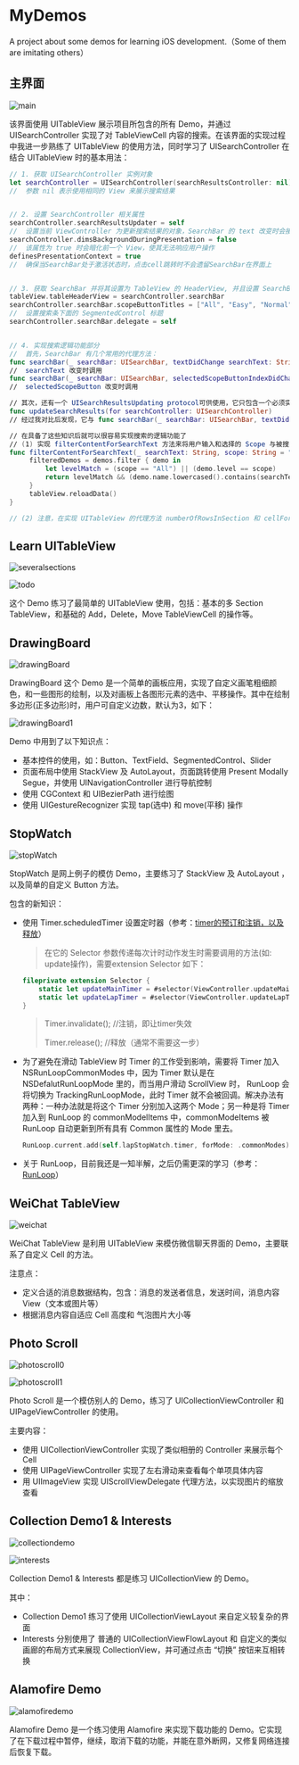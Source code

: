 # MyDemos
A project about some demos for learning iOS development.（Some of them are imitating others）



## 主界面

![main](/Users/stone/Desktop/MyDemos/PicturesForREADME/main.png)

该界面使用 UITableView 展示项目所包含的所有 Demo，并通过 UISearchController 实现了对 TableViewCell 内容的搜索。在该界面的实现过程中我进一步熟练了 UITableView 的使用方法，同时学习了 UISearchController 在结合 UITableView 时的基本用法：

```swift
// 1. 获取 UISearchController 实例对象 
let searchController = UISearchController(searchResultsController: nil) 
// 	参数 nil 表示使用相同的 View 来展示搜索结果


// 2. 设置 SearchController 相关属性
searchController.searchResultsUpdater = self 
// 	设置当前 ViewController 为更新搜索结果的对象，SearchBar 的 text 改变时会接到通知，作用类似 		searchBar(searchBar: UISearchBar, textDidChange searchText: String) 这一代理方法
searchController.dimsBackgroundDuringPresentation = false
//	该属性为 true 时会暗化前一个 View，使其无法响应用户操作
definesPresentationContext = true 
// 	确保当SearchBar处于激活状态时，点击cell跳转时不会遗留SearchBar在界面上


// 3. 获取 SearchBar 并将其设置为 TableView 的 HeaderView, 并且设置 SearchBar 的样式和 delagate
tableView.tableHeaderView = searchController.searchBar
searchController.searchBar.scopeButtonTitles = ["All", "Easy", "Normal", "Hard"]
// 	设置搜索条下面的 SegmentedControl 标题
searchController.searchBar.delegate = self


// 4. 实现搜索逻辑功能部分
//	首先，SearchBar 有几个常用的代理方法：
func searchBar(_ searchBar: UISearchBar, textDidChange searchText: String)
// 	searchText 改变时调用
func searchBar(_ searchBar: UISearchBar, selectedScopeButtonIndexDidChange selectedScope: Int)
//	selectedScopeButton 改变时调用

// 其次，还有一个 UISearchResultsUpdating protocol可供使用，它只包含一个必须实现的方法，用来响应 searchBar 状态的改变
func updateSearchResults(for searchController: UISearchController) 
// 经过我对比后发现，它与 func searchBar(_ searchBar: UISearchBar, textDidChange searchText: String) 唯一的区别是：searchBar 在未激活状态与激活状态之间切换时会单独调用 updateSearchResults()，即点击搜索栏进入搜索状态和点击 Cancel 退出搜索状态这两个时刻。除此外，当 searchText 改变时，两者都会被调用

// 在具备了这些知识后就可以很容易实现搜索的逻辑功能了
// (1) 实现 filterContentForSearchText 方法来将用户输入和选择的 Scope 与被搜索对象进行匹配，过滤掉不  	满足条件的。这里们将“难度”不匹配或者名字中不包含用户输入串的内容过滤掉，并在 searchBar 和 scope 改变 	时调用它来更新搜索结果
func filterContentForSearchText(_ searchText: String, scope: String = "All") {
     filteredDemos = demos.filter { demo in
         let levelMatch = (scope == "All") || (demo.level == scope)
         return levelMatch && (demo.name.lowercased().contains(searchText.lowercased()) || searchText == "")
     }
     tableView.reloadData()
}

// (2) 注意，在实现 UITableView 的代理方法 numberOfRowsInSection 和 cellForRowAtIndexPath 时要 	做出相应的判断：除了 scope = "All" && text = "" 时使用 demos[]，其他都使用 filteredDemos[]
```



## Learn UITableView

![severalsections](/Users/stone/Desktop/MyDemos/PicturesForREADME/severalsections.png)

![todo](/Users/stone/Desktop/MyDemos/PicturesForREADME/todo.png)

这个 Demo 练习了最简单的 UITableView 使用，包括：基本的多 Section TableView，和基础的 Add，Delete，Move TableViewCell 的操作等。



## DrawingBoard

![drawingBoard](/Users/stone/Desktop/MyDemos/PicturesForREADME/drawingBoard.png)

DrawingBoard 这个 Demo 是一个简单的画板应用，实现了自定义画笔粗细颜色，和一些图形的绘制，以及对画板上各图形元素的选中、平移操作。其中在绘制多边形(正多边形)时，用户可自定义边数，默认为3，如下：

![drawingBoard1](/Users/stone/Desktop/MyDemos/PicturesForREADME/drawingBoard1.png)

Demo 中用到了以下知识点：

- 基本控件的使用，如：Button、TextField、SegmentedControl、Slider
- 页面布局中使用 StackView 及 AutoLayout，页面跳转使用 Present Modally Segue，并使用 UINavigationController 进行导航控制
- 使用 CGContext 和 UIBezierPath 进行绘图
- 使用 UIGestureRecognizer 实现 tap(选中) 和 move(平移) 操作





## StopWatch

![stopWatch](/Users/stone/Desktop/MyDemos/PicturesForREADME/stopWatch.png)

StopWatch 是网上例子的模仿 Demo，主要练习了 StackView 及 AutoLayout ，以及简单的自定义 Button 方法。

包含的新知识：

- 使用 Timer.scheduledTimer 设置定时器（参考：[timer的预订和注销，以及释放](http://www.wangzhengdong.com/blog/iOS-nstimer-invalidate-and-release.html)）

  >  在它的 Selector 参数传递每次计时动作发生时需要调用的方法(如: update操作)，需要extension Selector 如下：

  ```swift
  fileprivate extension Selector {
      static let updateMainTimer = #selector(ViewController.updateMainTimer)
      static let updateLapTimer = #selector(ViewController.updateLapTimer)
  }
  ```

  > Timer.invalidate(); //注销，即让timer失效
  >
  > Timer.release(); //释放（通常不需要这一步）

- 为了避免在滑动 TableView 时 Timer 的工作受到影响，需要将 Timer 加入 NSRunLoopCommonModes 中，因为 Timer 默认是在 NSDefalutRunLoopMode 里的，而当用户滑动 ScrollView 时， RunLoop 会将切换为 TrackingRunLoopMode，此时 Timer 就不会被回调。解决办法有两种：一种办法就是将这个 Timer 分别加入这两个 Mode；另一种是将 Timer 加入到 RunLoop 的 commonModelItems 中，commonModeItems 被 RunLoop 自动更新到所有具有 Common 属性的 Mode 里去。

  ```swift
  RunLoop.current.add(self.lapStopWatch.timer, forMode: .commonModes)
  ```

- 关于 RunLoop，目前我还是一知半解，之后仍需更深的学习（参考：[RunLoop](http://blog.ibireme.com/2015/05/18/runloop/)）




## WeiChat TableView

![weichat](/Users/stone/Desktop/MyDemos/PicturesForREADME/weichat.png)

WeiChat TableView 是利用 UITableView 来模仿微信聊天界面的 Demo，主要联系了自定义 Cell 的方法。

注意点：

- 定义合适的消息数据结构，包含：消息的发送者信息，发送时间，消息内容View（文本或图片等）
- 根据消息内容自适应 Cell 高度和 气泡图片大小等



## Photo Scroll

![photoscroll0](/Users/stone/Desktop/MyDemos/PicturesForREADME/photoscroll0.png)

![photoscroll1](/Users/stone/Desktop/MyDemos/PicturesForREADME/photoscroll1.png)

Photo Scroll 是一个模仿别人的 Demo，练习了 UICollectionViewController 和 UIPageViewController 的使用。

主要内容：

- 使用 UICollectionViewController 实现了类似相册的 Controller 来展示每个 Cell
- 使用 UIPageViewController 实现了左右滑动来查看每个单项具体内容
- 用 UIImageView 实现 UIScrollViewDelegate 代理方法，以实现图片的缩放查看



## Collection Demo1 & Interests

![collectiondemo](/Users/stone/Desktop/MyDemos/PicturesForREADME/collectiondemo.png)

![interests](/Users/stone/Desktop/MyDemos/PicturesForREADME/interests.png)

Collection Demo1 & Interests 都是练习 UICollectionView 的 Demo。

其中：

- Collection Demo1 练习了使用 UICollectionViewLayout 来自定义较复杂的界面
- Interests 分别使用了 普通的 UICollectionViewFlowLayout 和 自定义的类似画廊的布局方式来展现 CollectionView，并可通过点击 “切换” 按钮来互相转换



## Alamofire Demo

![alamofiredemo](/Users/stone/Desktop/MyDemos/PicturesForREADME/alamofiredemo.png)

Alamofire Demo 是一个练习使用 Alamofire 来实现下载功能的 Demo。它实现了在下载过程中暂停，继续，取消下载的功能，并能在意外断网，又修复网络连接后恢复下载。